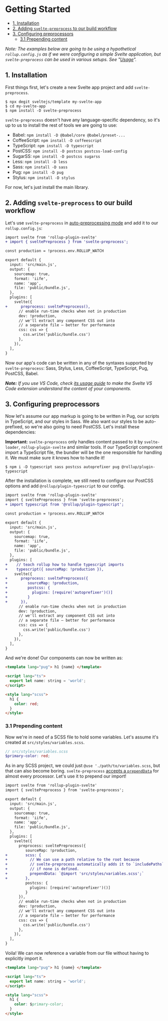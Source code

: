 # Getting Started

<!-- @import "[TOC]" {cmd="toc" depthFrom=2 depthTo=6 orderedList=false} -->

<!-- code_chunk_output -->

- [1. Installation](#1-installation)
- [2. Adding `svelte-preprocess` to our build workflow](#2-adding-svelte-preprocess-to-our-build-workflow)
- [3. Configuring preprocessors](#3-configuring-preprocessors)
  - [3.1 Prepending content](#31-prepending-content)

<!-- /code_chunk_output -->

_Note: The examples below are going to be using a hypothetical `rollup.config.js` as if we were configuring a simple Svelte application, but `svelte-preprocess` can be used in various setups. See "[Usage](usage.md)"._

## 1. Installation

First things first, let's create a new Svelte app project and add `svelte-preprocess`.

```shell
$ npx degit sveltejs/template my-svelte-app
$ cd my-svelte-app
$ npm install -D svelte-preprocess
```

`svelte-preprocess` doesn't have any language-specific dependency, so it's up to us to install the rest of tools we are going to use:

- Babel: `npm install -D @babel/core @babel/preset-...`
- CoffeeScript: `npm install -D coffeescript`
- TypeScript: `npm install -D typescript`
- PostCSS: `npm install -D postcss postcss-load-config`
- SugarSS: `npm install -D postcss sugarss`
- Less: `npm install -D less`
- Sass: `npm install -D sass`
- Pug: `npm install -D pug`
- Stylus: `npm install -D stylus`

For now, let's just install the main library.

## 2. Adding `svelte-preprocess` to our build workflow

Let's use `svelte-preprocess` in [auto-preprocessing mode](/docs/preprocessing.md#auto-preprocessing) and add it to our `rollup.config.js`:

```diff
import svelte from 'rollup-plugin-svelte'
+ import { sveltePreprocess } from 'svelte-preprocess';

const production = !process.env.ROLLUP_WATCH

export default {
  input: 'src/main.js',
  output: {
    sourcemap: true,
    format: 'iife',
    name: 'app',
    file: 'public/bundle.js',
  },
  plugins: [
    svelte({
+      preprocess: sveltePreprocess(),
      // enable run-time checks when not in production
      dev: !production,
      // we'll extract any component CSS out into
      // a separate file — better for performance
      css: css => {
        css.write('public/bundle.css')
      },
    }),
  ],
}
```

Now our app's code can be written in any of the syntaxes supported by `svelte-preprocess`: Sass, Stylus, Less, CoffeeScript, TypeScript, Pug, PostCSS, Babel.

_**Note:** If you use VS Code, check [its usage guide](/docs/usage.md#with-svelte-vs-code) to make the Svelte VS Code extension understand the content of your components._

## 3. Configuring preprocessors

Now let's assume our app markup is going to be written in Pug, our scripts in TypeScript, and our styles in Sass. We also want our styles to be auto-prefixed, so we're also going to need PostCSS. Let's install these dependencies:

**Important:** `svelte-preprocess` only handles content passed to it by `svelte-loader`, `rollup-plugin-svelte` and similar tools. If our TypeScript component import a TypeScript file, the bundler will be the one responsible for handling it. We must make sure it knows how to handle it!

```shell
$ npm i -D typescript sass postcss autoprefixer pug @rollup/plugin-typescript
```

After the installation is complete, we still need to configure our PostCSS options and add `@rollup/plugin-typescript` to our config.

```diff
import svelte from 'rollup-plugin-svelte'
import { sveltePreprocess } from 'svelte-preprocess';
+ import typescript from '@rollup/plugin-typescript';

const production = !process.env.ROLLUP_WATCH

export default {
  input: 'src/main.js',
  output: {
    sourcemap: true,
    format: 'iife',
    name: 'app',
    file: 'public/bundle.js',
  },
  plugins: [
+    // teach rollup how to handle typescript imports
+    typescript({ sourceMap: !production }),
    svelte({
+      preprocess: sveltePreprocess({
+         sourceMap: !production,
+         postcss: {
+           plugins: [require('autoprefixer')()]
+         }
+      }),
      // enable run-time checks when not in production
      dev: !production,
      // we'll extract any component CSS out into
      // a separate file — better for performance
      css: css => {
        css.write('public/bundle.css')
      },
    }),
  ],
}
```

And we're done! Our components can now be written as:

```html
<template lang="pug"> h1 {name} </template>

<script lang="ts">
  export let name: string = 'world';
</script>

<style lang="scss">
  h1 {
    color: red;
  }
</style>
```

### 3.1 Prepending content

Now we're in need of a SCSS file to hold some variables. Let's assume it's created at `src/styles/variables.scss`.

```scss
// src/styles/variables.scss
$primary-color: red;
```

As in any SCSS project, we could just `@use './path/to/variables.scss`, but that can also become boring. `svelte-preprocess` [accepts a `prependData`](/docs/preprocessing.md#preprocessors) for almost every processor. Let's use it to prepend our import!

```diff
import svelte from 'rollup-plugin-svelte'
import { sveltePreprocess } from 'svelte-preprocess';

export default {
  input: 'src/main.js',
  output: {
    sourcemap: true,
    format: 'iife',
    name: 'app',
    file: 'public/bundle.js',
  },
  plugins: [
    svelte({
      preprocess: sveltePreprocess({
         sourceMap: !production,
+        scss: {
+          // We can use a path relative to the root because
+          // svelte-preprocess automatically adds it to `includePaths`
+          // if none is defined.
+          prependData: `@import 'src/styles/variables.scss';`
+        },
         postcss: {
           plugins: [require('autoprefixer')()]
         }
      }),
      // enable run-time checks when not in production
      dev: !production,
      // we'll extract any component CSS out into
      // a separate file — better for performance
      css: css => {
        css.write('public/bundle.css')
      },
    }),
  ],
}
```

Voila! We can now reference a variable from our file without having to explicitly import it.

```html
<template lang="pug"> h1 {name} </template>

<script lang="ts">
  export let name: string = 'world';
</script>

<style lang="scss">
  h1 {
    color: $primary-color;
  }
</style>
```
